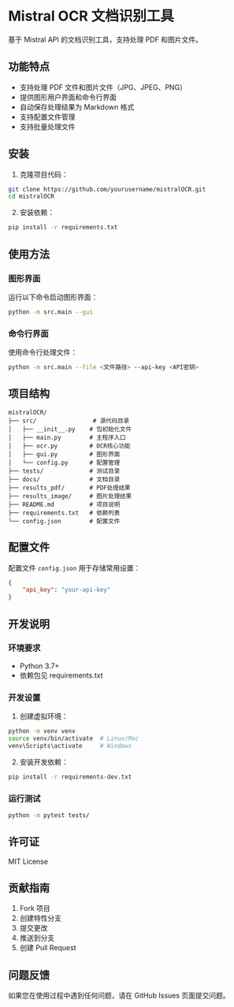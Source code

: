 # Mistral OCR 文档识别工具

基于 Mistral API 的文档识别工具，支持处理 PDF 和图片文件。

## 功能特点

- 支持处理 PDF 文件和图片文件（JPG、JPEG、PNG）
- 提供图形用户界面和命令行界面
- 自动保存处理结果为 Markdown 格式
- 支持配置文件管理
- 支持批量处理文件

## 安装

1. 克隆项目代码：

```bash
git clone https://github.com/yourusername/mistralOCR.git
cd mistralOCR
```

2. 安装依赖：

```bash
pip install -r requirements.txt
```

## 使用方法

### 图形界面

运行以下命令启动图形界面：

```bash
python -m src.main --gui
```

### 命令行界面

使用命令行处理文件：

```bash
python -m src.main --file <文件路径> --api-key <API密钥>
```

## 项目结构

```
mistralOCR/
├── src/                # 源代码目录
│   ├── __init__.py    # 包初始化文件
│   ├── main.py        # 主程序入口
│   ├── ocr.py         # OCR核心功能
│   ├── gui.py         # 图形界面
│   └── config.py      # 配置管理
├── tests/             # 测试目录
├── docs/              # 文档目录
├── results_pdf/       # PDF处理结果
├── results_image/     # 图片处理结果
├── README.md          # 项目说明
├── requirements.txt   # 依赖列表
└── config.json        # 配置文件
```

## 配置文件

配置文件 `config.json` 用于存储常用设置：

```json
{
    "api_key": "your-api-key"
}
```

## 开发说明

### 环境要求

- Python 3.7+
- 依赖包见 requirements.txt

### 开发设置

1. 创建虚拟环境：

```bash
python -m venv venv
source venv/bin/activate  # Linux/Mac
venv\Scripts\activate     # Windows
```

2. 安装开发依赖：

```bash
pip install -r requirements-dev.txt
```

### 运行测试

```bash
python -m pytest tests/
```

## 许可证

MIT License

## 贡献指南

1. Fork 项目
2. 创建特性分支
3. 提交更改
4. 推送到分支
5. 创建 Pull Request

## 问题反馈

如果您在使用过程中遇到任何问题，请在 GitHub Issues 页面提交问题。 
